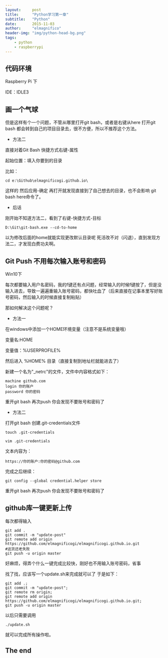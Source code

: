 ```yaml
---
layout:     post
title:      "Python学习第一章"
subtitle:   "Python"
date:       2015-11-03
author:     "elmagnifico"
header-img: "img/python-head-bg.png"
tags:
    - python
    - raspberrypi
---
```


## 代码环境

Raspberry Pi 下

IDE：IDLE3
## 画一个气球

    
但是这样有个一个问题，不管从哪里打开git bash，或者是右键从here 打开git bash 都会转到自己的项目目录去，很不方便，所以不推荐这个方法。

- 方法二

直接对着Git Bash 快捷方式右键-属性

起始位置：填入你要到的目录

比如：

    cd e:\Github\elmagnificogi.github.io\

这样的 然后应用-确定 
再打开就发现直接到了自己想去的目录，也不会影响 git bash here命令了。

- 后话

刚开始不知道方法二，看到了右键-快捷方式-目标

    D:\Git\git-bash.exe --cd-to-home

以为修改后面的home就能实现更改默认目录呢
死活改不对（闪退），直到发现方法二，才发现白费功夫啊。


## Git Push 不用每次输入账号和密码

Win10下

每次都要输入用户名密码，我的f键还有点问题，经常输入的时候f键按了，但是没输入进去，导致一遍遍重输入账号密码，都快吐血了（后来直接在记事本里写好账号密码，然后输入的时候直接复制粘贴）

那如何解决这个问题呢？

- 方法一

在windows中添加一个HOME环境变量（注意不是系统变量哦）

变量名:HOME 

变量值：%USERPROFILE%

然后进入 %HOME% 目录（直接复制到地址栏就能进去了）

新建一个名为"_netrc"的文件，文件中内容格式如下：

    machine github.com
    login 你的账户
    password 你的密码

重开git bash 再次push 你会发现不要账号和密码了

- 方法二

打开git bash 创建.git-credentials文件

    touch .git-credentials

    vim .git-credentials

文本内容为：

    https://你的账户:你的密码@github.com

完成之后继续：

    git config --global credential.helper store

重开git bash 再次push 你会发现不要账号和密码了


## github库一键更新上传

每次都得输入

    git add .
	git commit -m "update-post"
    git remote add origin https://github.com/elmagnificogi/elmagnificogi.github.io.git
    #这货还老失败
	git push -u origin master

好麻烦，得弄个什么一键完成比较快，刚好也不用输入账号密码，省事

找了找，应该写一个update.sh来完成就可以了
于是如下：

	git add .;
	git commit -m "update-post";
    git remote rm origin;
    git remote add origin https://github.com/elmagnificogi/elmagnificogi.github.io.git;
	git push -u origin master

以后只需要调用
    
	./update.sh

就可以完成所有操作啦。


## The end





